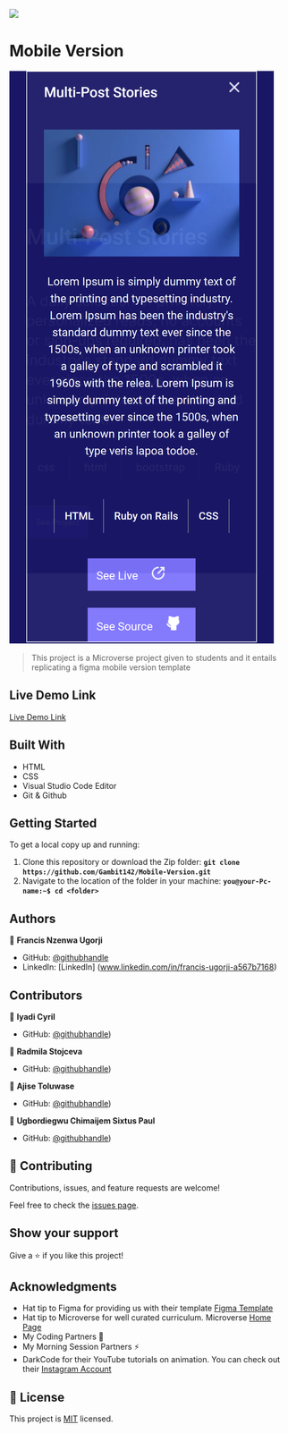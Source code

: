 ![](https://img.shields.io/badge/Microverse-blueviolet)

# Mobile Version
 <img src="Images/Modal-Window.png">

> This project is a Microverse project given to students and it entails replicating a figma mobile version template


## Live Demo Link
[Live Demo Link](https://gambit142.github.io/Template-Portfolio/)

## Built With

- HTML
- CSS
- Visual Studio Code Editor
- Git & Github

## Getting Started
To get a local copy up and running:
1. Clone this repository or download the Zip folder:
**``git clone https://github.com/Gambit142/Mobile-Version.git``**
2. Navigate to the location of the folder in your machine:
**``you@your-Pc-name:~$ cd <folder>``**

## Authors

👤 **Francis Nzenwa Ugorji**

- GitHub: [@githubhandle](https://github.com/Gambit142)
- LinkedIn: [LinkedIn] (www.linkedin.com/in/francis-ugorji-a567b7168) 

## Contributors
👤 **Iyadi Cyril**

- GitHub: [@githubhandle](https://github.com/see-why))

👤 **Radmila Stojceva**

- GitHub: [@githubhandle](https://github.com/M0rrighan))

👤 **Ajise Toluwase**

- GitHub: [@githubhandle](https://github.com/Whoistolu))

👤 **Ugbordiegwu Chimaijem Sixtus Paul**

- GitHub: [@githubhandle](https://github.com/Gentilitysp))

## 🤝 Contributing

Contributions, issues, and feature requests are welcome!

Feel free to check the [issues page](../../issues/).

## Show your support

Give a ⭐️ if you like this project!

## Acknowledgments

- Hat tip to Figma for providing us with their template [Figma Template](https://www.figma.com/file/l7SqJ3ZfkAKih9sFxvWSR4/Microverse-Student-Project-1?node-id=48%3A2346)
- Hat tip to Microverse for well curated curriculum. Microverse [Home Page](https://bit.ly/MicroverseTN
)
- My Coding Partners 🏹
- My Morning Session Partners ⚡
- DarkCode for their YouTube tutorials on animation. You can check out their [Instagram Account](https://www.instagram.com/darkcodeonline)

## 📝 License

This project is [MIT](./MIT.md) licensed.